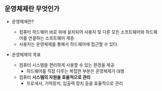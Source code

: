 ## 운영체제란 무엇인가

- 운영체제란?
  - 컴퓨터 하드웨어 바로 위에 설치되어 사용자 및 다른 모든 소프트웨어와 하드웨어를 연결하는 소프트웨어 계층
  - 사용자는 운영체제를 통해서 하드웨어에 접근할 수 있다. 

- 운영체제의 목표
  - 컴퓨터 시스템을 편리하게 사용할 수 있는 환경을 제공
    - 하드웨어를 직접 다루는 복잡한 부분은 운영체제가 대행
  - 컴퓨터 **시스템의 자원을 효율적으로 관리**
    - 프로세서, 기억장치, 입출력 장치 등을 효율적으로 관리 
